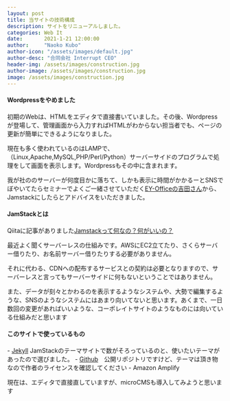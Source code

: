```yaml
---
layout: post
title: 当サイトの技術構成
description: サイトをリニューアルしました。
categories: Web It
date:       2021-1-21 12:00:00
author:     "Naoko Kubo"
author-icon: "/assets/images/default.jpg"
author-desc: "合同会社 Interrupt CEO"
header-img: /assets/images/construction.jpg
author-image: /assets/images/construction.jpg
image: /assets/images/construction.jpg
---
```


<h4 class="blogtitle">Wordpressをやめました</h4>
<p>初期のWebは、HTMLをエディタで直接書いていました。その後、Wordpressが登場して、管理画面から入力すればHTMLがわからない担当者でも、ページの更新が簡単にできるようになりました。</p>
<p>現在も多く使われているのはLAMPで、（Linux,Apache,MySQL,PHP/Perl/Python）サーバーサイドのプログラムで処理をして画面を表示します。Wordpressもその中に含まれます。</p>
<p>我が社ののサーバーが何度目かに落ちて、しかも表示に時間がかかるーとSNSでぼやいてたらセミナーでよくご一緒させていただく<a href="https://www.ey-office.com/blog_archive/2020/11/04/ey-office-site-will-try-to-get-into-jamstack-4/?fbclid=IwAR2OEJ3v2pO_jn8Z2cRQPT_UIy1URBeaA0P2tVXpdhrA-fsJlnqM3fg3CAA" target=_blank >EY-Officeの吉田さん</a>から、Jamstackにしたらとアドバイスをいただきました。</p>
<h4 class="blogtitle">JamStackとは</h4>
<p>Qiitaに記事がありました<a href="https://qiita.com/ozaki25/items/4075d03278d1fb51cc37" target=_blank >Jamstackって何なの？何がいいの？</a></p>
<p>最近よく聞くサーバーレスの仕組みです。AWSにEC2立てたり、さくらサーバー借りたり、お名前サーバー借りたりする必要がありません。</p>
<p>それに代わる、CDNへの配布するサービスとの契約は必要となりますので、サーバーレスと言ってもサーバーサイドに何もないということではありません。</p>
<p>また、データが刻々とかわるのを表示するようなシステムや、大勢で編集するような、SNSのようなシステムにはあまり向いてないと思います。あくまで、一日数回の変更があればいいような、コーポレイトサイトのようなものには向いている仕組みだと思います</p>
<h4 class="blogtitle">このサイトで使っているもの</h4>
- <a href="http://jekyllrb-ja.github.io" target=_blank>Jekyll</a> JamStackのテーマサイトで数がそろっているのと、使いたいテーマがあったので選びました。
- <a href="https://github.com/NaokoKubo/InterruptWeb" target=_blank>Github</a>　公開リポジトリですけど、テーマは頂き物なので作者のライセンスを確認してください
- Amazon Amplify

<p>現在は、エディタで直接直していますが、microCMSも導入してみようと思います </p>

